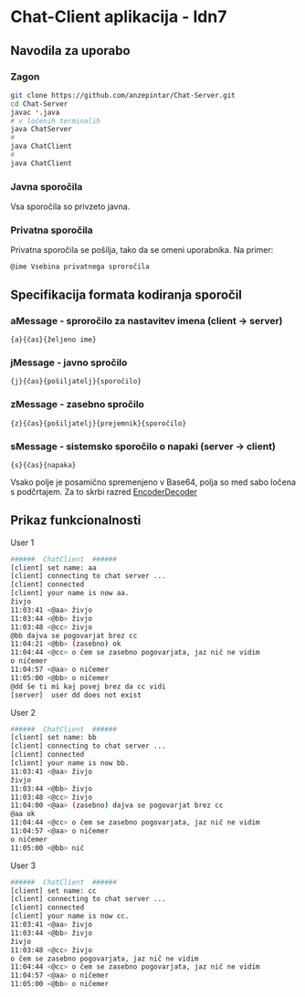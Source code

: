 # Chat-Client aplikacija - ldn7

## Navodila za uporabo

### Zagon

```bash
git clone https://github.com/anzepintar/Chat-Server.git
cd Chat-Server
javac *.java
# v ločenih terminalih
java ChatServer
#
java ChatClient
#
java ChatClient
```

### Javna sporočila

Vsa sporočila so privzeto javna.

### Privatna sporočila

Privatna sporočila se pošilja, tako da se omeni uporabnika. Na primer:

`@ime Vsebina privatnega sproročila`


## Specifikacija formata kodiranja sporočil

### aMessage - sproročilo za nastavitev imena (client -> server)
`{a}{čas}{željeno ime}`
### jMessage - javno spročilo
`{j}{čas}{pošiljatelj}{sporočilo}`
### zMessage - zasebno spročilo
`{z}{čas}{pošiljatelj}{prejemnik}{sporočilo}`
### sMessage - sistemsko sporočilo o napaki (server -> client)
`{s}{čas}{napaka}`

Vsako polje je posamično spremenjeno v Base64, polja so med sabo ločena s podčrtajem.
Za to skrbi razred [EncoderDecoder](EncoderDecoder.java)


## Prikaz funkcionalnosti

User 1

```bash
######  ChatClient  ######
[client] set name: aa
[client] connecting to chat server ...
[client] connected
[client] your name is now aa.
živjo
11:03:41 <@aa> živjo
11:03:44 <@bb> živjo
11:03:48 <@cc> živjo
@bb dajva se pogovarjat brez cc
11:04:21 <@bb> (zasebno) ok
11:04:44 <@cc> o čem se zasebno pogovarjata, jaz nič ne vidim
o ničemer
11:04:57 <@aa> o ničemer
11:05:00 <@bb> o ničemer
@dd še ti mi kaj povej brez da cc vidi
[server]  user dd does not exist
```

User 2

```bash
######  ChatClient  ######
[client] set name: bb
[client] connecting to chat server ...
[client] connected
[client] your name is now bb.
11:03:41 <@aa> živjo
živjo
11:03:44 <@bb> živjo
11:03:48 <@cc> živjo
11:04:00 <@aa> (zasebno) dajva se pogovarjat brez cc
@aa ok
11:04:44 <@cc> o čem se zasebno pogovarjata, jaz nič ne vidim
11:04:57 <@aa> o ničemer
o ničemer
11:05:00 <@bb> nič
```

User 3

```bash
######  ChatClient  ######
[client] set name: cc
[client] connecting to chat server ...
[client] connected
[client] your name is now cc.
11:03:41 <@aa> živjo
11:03:44 <@bb> živjo
živjo
11:03:48 <@cc> živjo
o čem se zasebno pogovarjata, jaz nič ne vidim
11:04:44 <@cc> o čem se zasebno pogovarjata, jaz nič ne vidim
11:04:57 <@aa> o ničemer
11:05:00 <@bb> o ničemer
```
